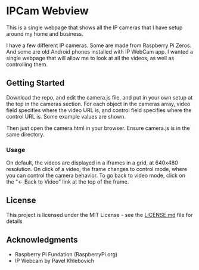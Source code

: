 # IPCam Webview

This is a single webpage that shows all the IP cameras that I have setup around my home and business.

I have a few different IP cameras. Some are made from Raspberry Pi Zeros. And some are old Android phones
installed with IP WebCam app. I wanted a single webpage that will allow me to look at all the videos, as well
as controlling them.

## Getting Started

Download the repo, and edit the camera.js file, and put in your own setup at the top in the cameras section.
For each object in the cameras array, video field specifies where the video URL is, and control field specifies
where the control URL is. Some example values are shown.

Then just open the camera.html in your browser. Ensure camera.js is in the same directory.

### Usage

On default, the videos are displayed in a iframes in a grid, at 640x480 resolution. On click of a video, the
frame changes to control mode, where you can control the camera behavior. To go back to video mode, click on
the "<- Back to Video" link at the top of the frame.

## License

This project is licensed under the MIT License - see the [LICENSE.md](LICENSE.md) file for details

## Acknowledgments

* Raspberry Pi Fundation (RaspberryPi.org)
* IP Webcam by Pavel Khlebovich
